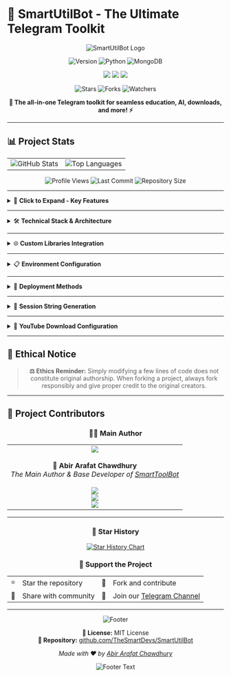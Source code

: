 # 🚀 SmartUtilBot - The Ultimate Telegram Toolkit

<div align="center">

![SmartUtilBot Logo](https://readme-typing-svg.herokuapp.com?font=Orbitron&size=40&color=%2379C83D&center=true&vCenter=true&width=600&lines=SmartUtilBot;The+Ultimate+Telegram+Toolkit;Version+v32.0+(Beta))

<p align="center">
  <img src="https://img.shields.io/badge/Smart%20Tool-v32.0%20(Beta)-brightgreen?style=for-the-badge&logo=telegram&logoColor=white" alt="Version">
  <img src="https://img.shields.io/badge/Python-3.8+-3776ab?style=for-the-badge&logo=python&logoColor=white" alt="Python">
  <img src="https://img.shields.io/badge/MongoDB-Database-47A248?style=for-the-badge&logo=mongodb&logoColor=white" alt="MongoDB">
</p>

<p align="center">
  <a href="https://t.me/ISmartToolBot"><img src="https://img.shields.io/badge/Bot-@ISmartToolBot-2CA5E0?style=for-the-badge&logo=telegram&logoColor=white"></a>
  <a href="https://t.me/TheSmartDev"><img src="https://img.shields.io/badge/Channel-@TheSmartDev-FF6B6B?style=for-the-badge&logo=telegram&logoColor=white"></a>
  <a href="https://t.me/ISmartCoder"><img src="https://img.shields.io/badge/Contact-@ISmartCoder-4ECDC4?style=for-the-badge&logo=telegram&logoColor=white"></a>
</p>

<p align="center">
  <img src="https://img.shields.io/github/stars/TheSmartDevs/SmartUtilBot?style=social" alt="Stars">
  <img src="https://img.shields.io/github/forks/TheSmartDevs/SmartUtilBot?style=social" alt="Forks">
  <img src="https://img.shields.io/github/watchers/TheSmartDevs/SmartUtilBot?style=social" alt="Watchers">
</p>

**🔧 The all-in-one Telegram toolkit for seamless education, AI, downloads, and more! ⚡**

</div>

---

## 📊 Project Stats

<div align="center">

<table>
<tr>
<td align="center">
<img src="https://github-readme-stats.vercel.app/api?username=TheSmartDevs&show_icons=true&theme=radical" alt="GitHub Stats" />
</td>
<td align="center">
<img src="https://github-readme-stats.vercel.app/api/top-langs/?username=TheSmartDevs&layout=compact&theme=radical" alt="Top Languages" />
</td>
</tr>
</table>

![Profile Views](https://komarev.com/ghpvc/?username=TheSmartDevs&color=blue&style=for-the-badge)
![Last Commit](https://img.shields.io/github/last-commit/TheSmartDevs/SmartUtilBot?style=for-the-badge&color=red)
![Repository Size](https://img.shields.io/github/repo-size/TheSmartDevs/SmartUtilBot?style=for-the-badge&color=orange)

</div>

---

<details>
<summary>🌟 <b>Click to Expand - Key Features</b></summary>
<br>

### ✨ **Premium Features Overview:**

<table>
<tr>
<td>🎯</td>
<td><b>All In One Telegram Bot With 3 Mixed Libraries</b><br>Complete toolkit built with Aiogram, Pyrofork & Telethon</td>
</tr>
<tr>
<td>🔥</td>
<td><b>Built With Best & Custom Apis & Functions</b><br>Powered by A360API and custom-built functions</td>
</tr>
<tr>
<td>🔌</td>
<td><b>Best Easy Plug And Play</b><br>Minimal configuration, maximum functionality</td>
</tr>
<tr>
<td>⚡</td>
<td><b>High Performance And Best Optimized</b><br>Built for speed and efficiency</td>
</tr>
<tr>
<td>🚀</td>
<td><b>Fully Asyncio & Nonblock I/O Operation Handle</b><br>Advanced asynchronous operations</td>
</tr>
<tr>
<td>⚡</td>
<td><b>Works Blazy Fast Like Thunder Rest Depends On Host</b><br>Lightning-fast performance</td>
</tr>
<tr>
<td>🎨</td>
<td><b>Best Ui Ux Themed</b><br>Beautiful and intuitive interface</td>
</tr>
<tr>
<td>👑</td>
<td><b>Best Admin Utilities</b><br>Comprehensive administrative tools</td>
</tr>
<tr>
<td>🛠️</td>
<td><b>Superb Customizeable</b><br>Highly configurable to your needs</td>
</tr>
<tr>
<td>📦</td>
<td><b>Built With Custom Python Libraries</b><br>SmartFaker and SmartBinDb integration</td>
</tr>
</table>

</details>

---

<details>
<summary>🛠️ <b>Technical Stack & Architecture</b></summary>
<br>

<div align="center">

### **Core Technologies**

<table>
<thead>
<tr>
<th>Component</th>
<th>Technology</th>
<th>Badge</th>
<th>Purpose</th>
</tr>
</thead>
<tbody>
<tr>
<td><b>Language</b></td>
<td>Python 🐍</td>
<td><img src="https://img.shields.io/badge/Python-FFD43B?style=flat-square&logo=python&logoColor=blue" alt="Python"></td>
<td>Core Development</td>
</tr>
<tr>
<td><b>Bot Libraries</b></td>
<td>Aiogram</td>
<td><img src="https://img.shields.io/badge/Aiogram-2CA5E0?style=flat-square&logo=telegram&logoColor=white" alt="Aiogram"></td>
<td>Modern Bot Framework</td>
</tr>
<tr>
<td></td>
<td>Pyrofork</td>
<td><img src="https://img.shields.io/badge/Pyrofork-FF6B6B?style=flat-square&logo=python&logoColor=white" alt="Pyrofork"></td>
<td>Telegram MTProto API</td>
</tr>
<tr>
<td></td>
<td>Telethon</td>
<td><img src="https://img.shields.io/badge/Telethon-4ECDC4?style=flat-square&logo=python&logoColor=white" alt="Telethon"></td>
<td>Telegram Client Library</td>
</tr>
<tr>
<td><b>Database</b></td>
<td>MongoDB 🗄️</td>
<td><img src="https://img.shields.io/badge/MongoDB-4EA94B?style=flat-square&logo=mongodb&logoColor=white" alt="MongoDB"></td>
<td>NoSQL Database</td>
</tr>
<tr>
<td><b>API Engine</b></td>
<td>A360API</td>
<td><img src="https://img.shields.io/badge/A360API-Custom-9B59B6?style=flat-square&logo=api&logoColor=white" alt="A360API"></td>
<td>Custom API Backend</td>
</tr>
</tbody>
</table>

</div>

### **Custom Architecture Components**

#### 🎯 **Core Custom Features**
```python
📋 SmartButtons      # Custom button builder with dataclass
🛡️ SmartSecurity     # Advanced security layer  
🔰 SmartDefender     # Comprehensive defense system
🛡️ SmartShield       # 3 decorator wrapper protection
👥 SmartUsers        # User database handler
```

#### 📦 **Custom Modules & Wrappers**
```python
🗑️ Custom Message Deletion Wrapper    # Efficient message management
⚡ New Task Decorator                 # Asynchronous task handling  
📝 Custom Logger Module               # Comprehensive logging
📊 Custom Progress Bar Module         # Real-time progress tracking
⚠️ Custom Admin Error Notify          # Instant error reporting
```

</details>

---

<details>
<summary>🌐 <b>Custom Libraries Integration</b></summary>
<br>

### **📦 PyPI Published Libraries**

<div align="center">

<table>
<tr>
<td align="center" width="50%">
<img src="https://img.shields.io/pypi/v/smartfaker?style=for-the-badge&logo=pypi&logoColor=white&color=success" alt="SmartFaker Version">
<br><b>SmartFaker</b><br>
<a href="https://pypi.org/project/smartfaker">pypi.org/project/smartfaker</a><br>
Advanced fake data generation library
</td>
<td align="center" width="50%">
<img src="https://img.shields.io/pypi/v/smartbindb?style=for-the-badge&logo=pypi&logoColor=white&color=success" alt="SmartBinDb Version">
<br><b>SmartBinDb</b><br>
<a href="https://pypi.org/project/smartbindb">pypi.org/project/smartbindb</a><br>
Intelligent binary database handling
</td>
</tr>
</table>

</div>

### **🔗 Related Project - A360API**
**Repository:** [github.com/abirxdhack/A360API](https://github.com/abirxdhack/A360API)
- 🛠️ Built with **Python FastAPI**
- ⚡ **Pyrofork** integration  
- 📡 **Telethon** support
- 🚀 High-performance API backend for SmartUtilBot

</details>

---

<details>
<summary>📋 <b>Environment Configuration</b></summary>
<br>

### 🔑 **Mandatory Variables**

<table>
<thead>
<tr>
<th>Variable</th>
<th>Description</th>
<th>Required</th>
</tr>
</thead>
<tbody>
<tr>
<td><code>API_ID</code></td>
<td>Telegram API ID from <a href="https://my.telegram.org">my.telegram.org</a></td>
<td>✅ Yes</td>
</tr>
<tr>
<td><code>API_HASH</code></td>
<td>Telegram API Hash from <a href="https://my.telegram.org">my.telegram.org</a></td>
<td>✅ Yes</td>
</tr>
<tr>
<td><code>BOT_TOKEN</code></td>
<td>Bot Token from @BotFather</td>
<td>✅ Yes</td>
</tr>
<tr>
<td><code>DEVELOPER_USER_ID</code></td>
<td>Your Telegram User ID</td>
<td>✅ Yes</td>
</tr>
<tr>
<td><code>MONGO_URL</code></td>
<td>MongoDB Connection URL</td>
<td>✅ Yes</td>
</tr>
<tr>
<td><code>DATABASE_URL</code></td>
<td>Database URL</td>
<td>✅ Yes</td>
</tr>
<tr>
<td><code>A360APIBASEURL</code></td>
<td>A360 API Base URL</td>
<td>✅ Yes</td>
</tr>
</tbody>
</table>

### ⚙️ **Optional Variables**

<details>
<summary><b>🤖 AI & Machine Learning APIs</b></summary>

```env
OPENAI_API_KEY=YOUR_OPENAI_API_KEY
REPLICATE_API_TOKEN=YOUR_REPLICATE_API_TOKEN  
GOOGLE_API_KEY=YOUR_GOOGLE_API_KEY
GROQ_API_KEY=YOUR_GROQ_API_KEY
GROQ_API_URL=https://api.groq.com/openai/v1/chat/completions
MODEL_NAME=gemini-2.0-flash
TEXT_MODEL=deepseek-r1-distill-llama-70b
```

</details>

<details>
<summary><b>🔐 Session & Security</b></summary>

```env
SESSION_STRING=YOUR_SESSION_STRING
```

</details>

<details>
<summary><b>🛠️ Utility APIs</b></summary>

```env
TRANS_API_KEY=YOUR_TRANS_API_KEY
OCR_API_KEY=YOUR_OCR_API_KEY  
DOMAIN_API_KEY=YOUR_DOMAIN_API_KEY
DOMAIN_API_URL=https://www.whoisxmlapi.com/whoisserver/WhoisService
IPINFO_API_TOKEN=YOUR_IPINFO_API_TOKEN
WEB_SS_KEY=YOUR_WEB_SS_KEY
IMAGE_UPLOAD_KEY=YOUR_IMAGE_UPLOAD_KEY
```

</details>

<details>
<summary><b>⚡ Rate Limits & Performance</b></summary>

```env
CC_SCRAPPER_LIMIT=5000
SUDO_CCSCR_LIMIT=10000
MULTI_CCSCR_LIMIT=2000
MAIL_SCR_LIMIT=10000
SUDO_MAILSCR_LIMIT=15000
CC_GEN_LIMIT=2000
MULTI_CCGEN_LIMIT=5000
DOMAIN_CHK_LIMIT=20
PROXY_CHECK_LIMIT=20
```

</details>

<details>
<summary><b>📱 Media & Content Configuration</b></summary>

```env
MAX_TXT_SIZE=15728640               # 15MB
MAX_VIDEO_SIZE=2147483648           # 2GB
IMGAI_SIZE_LIMIT=5242880           # 5MB
VIDEO_RESOLUTION=1280x720
YT_COOKIES_PATH=bot/SmartCookies/SmartUtilBot.txt
```

</details>

<details>
<summary><b>📢 Channel & System Configuration</b></summary>

```env
UPDATE_CHANNEL_URL=t.me/TheSmartDev
LOG_CHANNEL_ID=-1002735511721
COMMAND_PREFIX=!|.|#|,|/
```

</details>

</details>

---

<details>
<summary>🚀 <b>Deployment Methods</b></summary>
<br>

### 🖥️ **VPS Deployment**

#### **Quick Setup**
```bash
# 📂 Clone Repository
git clone https://github.com/TheSmartDevs/SmartUtilBot
cd SmartUtilBot

# 📦 Install Dependencies  
pip3 install -r requirements.txt

# 🎬 Install FFmpeg (Required for media processing)
sudo apt update
sudo apt install ffmpeg
# ⚠️ Note: FFmpeg cannot be installed via pip

# 🚀 Run the Bot
python3 -m bot
```

#### **Background Deployment with Screen**
```bash
# 📺 Install Screen
apt install screen

# 🖥️ Create Screen Session
screen -S SmartUtilBot

# 🚀 Run in Background
python3 -m bot

# 🔄 Detach: Ctrl+A then D
# 🔌 Reattach: screen -r SmartUtilBot
```

### 🐳 **Docker Deployment**

```bash
# 🚀 Deploy with Docker Compose
docker compose up --build --remove-orphans

# ⏹️ Stop the Bot
docker compose down
```

### 🌐 **Heroku Deployment**

<div align="center">

[![Deploy to Heroku](https://www.herokucdn.com/deploy/button.svg)](https://heroku.com/deploy)

**Click the deploy button above for one-click Heroku deployment**

</div>

</details>

---

<details>
<summary>🔧 <b>Session String Generation</b></summary>
<br>

## 🌟 **Handling Scrapper Utils Errors with `SESSION_STRING`** 💫

> **⚠️ Important:** Avoid common user client errors by generating a fresh `SESSION_STRING` using [@ISmartToolBot](https://t.me/ISmartToolBot) 🌐

### ✨ **Quick Steps to Generate `SESSION_STRING`**

<table>
<thead>
<tr>
<th>Step</th>
<th>Action</th>
<th>Details</th>
</tr>
</thead>
<tbody>
<tr>
<td>1️⃣</td>
<td>Visit Bot</td>
<td>🚀 Go to <a href="https://t.me/ISmartToolBot">@ISmartToolBot</a></td>
</tr>
<tr>
<td>2️⃣</td>
<td>Start Generation</td>
<td>💬 Send <code>/pyro</code> to start pyrofork session generation</td>
</tr>
<tr>
<td>3️⃣</td>
<td>API ID</td>
<td>🆔 Enter your <b>API ID</b> from <a href="https://my.telegram.org">my.telegram.org</a></td>
</tr>
<tr>
<td>4️⃣</td>
<td>API Hash</td>
<td>🔐 Enter your <b>API HASH</b></td>
</tr>
<tr>
<td>5️⃣</td>
<td>Phone Number</td>
<td>📞 Input your <b>phone number</b> in international format (e.g., +880...) 🇧🇩</td>
</tr>
<tr>
<td>6️⃣</td>
<td>OTP Code</td>
<td>✅ Send the <b>OTP</b> you receive (e.g., <code>AB2 BC4 CD5 EF6 GH6</code>) — the bot auto-extracts it as <code>24566</code></td>
</tr>
<tr>
<td>7️⃣</td>
<td>Get Session</td>
<td>💾 Check <b>Saved Messages</b> for your <code>SESSION_STRING</code></td>
</tr>
<tr>
<td>8️⃣</td>
<td>Configure</td>
<td>🛠️ Add it to your <code>.env</code> or <code>config.py</code></td>
</tr>
</tbody>
</table>

### ❄️ **Important Notice: Avoid Frequent Restarts** ⚠️

> Frequent restarts using user accounts can trigger Telegram's security system 👀

<div align="center">

<table>
<tr>
<td align="center" width="50%">
<h4>💥 You Might Face:</h4>
• 🚫 Forced logout of your account<br>
• ❌ <code>406 AUTH_KEY_DUPLICATED</code> error<br>
• ⚠️ Temporary bans or session invalidation
</td>
<td align="center" width="50%">
<h4>⭐️ To Stay Safe:</h4>
• Minimize restarts<br>
• Always use a fresh session if errors appear<br>
• Prefer bot accounts for heavy tasks
</td>
</tr>
</table>

</div>

### ✅ **Pro Tips**
- 🔄 Fresh sessions fix 90% of scraper issues
- 🔐 Never share your `SESSION_STRING` publicly  
- 📁 Use `.env` for secure config management

</details>

---

<details>
<summary>🍪 <b>YouTube Download Configuration</b></summary>
<br>

## **Handling YouTube Download Errors with Cookies** 🍪

> To avoid errors related to YouTube sign-in requirements or bot protection, using a cookie file is highly recommended.

### **Steps to Export and Use Cookies** 👀

<table>
<thead>
<tr>
<th>Step</th>
<th>Action</th>
<th>Description</th>
</tr>
</thead>
<tbody>
<tr>
<td>1️⃣</td>
<td><b>Create Chrome Profile</b></td>
<td>🖥️ Create a new Chrome profile to manage cookies securely</td>
</tr>
<tr>
<td>2️⃣</td>
<td><b>Install Extension</b></td>
<td>🔧 Use <a href="https://cookie-editor.com">Cookie Editor</a> extension</td>
</tr>
<tr>
<td>3️⃣</td>
<td><b>Export from YouTube</b></td>
<td>📺 Login to YouTube → Export cookies in <b>Netscape format</b> 📄</td>
</tr>
<tr>
<td>4️⃣</td>
<td><b>Save Cookie File</b></td>
<td>📂 Save as <code>SmartUtilBot.txt</code> in <code>SmartUtilBot/cookies/SmartUtilBot.txt</code></td>
</tr>
</tbody>
</table>

### **Managing Cookies** 💡

<div align="center">

<table>
<tr>
<td align="center" width="50%">
<h4>🔄 Cookie Expiry</h4>
• YouTube cookies may expire or become invalid<br>
• If download issues occur, export fresh cookies 🔄<br>
• Don't play videos on mobile/PC with cookie account<br>
• Don't sign out from Gmail/browser used for export<br>
• Don't restart bot frequently to prevent <b>COOKIE EXPIRY</b>
</td>
<td align="center" width="50%">
<h4>🛡️ Cookie Depletion</h4>
• Avoid frequent bot restarts ⚠️<br>
• Prevent excessive YouTube requests<br>
• Monitor bot activity 👀<br>
• Keep cookies valid longer
</td>
</tr>
</table>

</div>

**🚀 This setup ensures reliable access to YouTube content without encountering sign-in or bot protection errors.**

</details>

---

## 🔔 **Ethical Notice**

<div align="center">

> **⚖️ Ethics Reminder:** Simply modifying a few lines of code does not constitute original authorship. When forking a project, always fork responsibly and give proper credit to the original creators.

</div>

---

## 👥 **Project Contributors**

<div align="center">

### 🧑‍💻 **Main Author**

<table>
<tr>
<td align="center">
<img src="https://img.shields.io/badge/Author-Abir%20Arafat%20Chawdhury-ff6b6b?style=for-the-badge&logo=github&logoColor=white">
<br><br>
<b>🌟 Abir Arafat Chawdhury</b><br>
<i>The Main Author & Base Developer of <a href="https://t.me/ISmartToolBot">SmartToolBot</a></i>
<br><br>
<a href="https://t.me/ISmartCoder"><img src="https://img.shields.io/badge/Contact-@ISmartCoder-2CA5E0?style=for-the-badge&logo=telegram&logoColor=white"></a>
<br>
<a href="https://t.me/abirxdhackz"><img src="https://img.shields.io/badge/Channel-@TheSmartDev-FF6B6B?style=for-the-badge&logo=telegram&logoColor=white"></a>
<br>
<a href="https://t.me/ISmartToolBot"><img src="https://img.shields.io/badge/Bot-@ISmartToolBot-4ECDC4?style=for-the-badge&logo=telegram&logoColor=white"></a>
</td>
</tr>
</table>

</div>

---

<div align="center">

### 🌟 **Star History**

[![Star History Chart](https://api.star-history.com/svg?repos=TheSmartDevs/SmartUtilBot&type=Date)](https://star-history.com/#TheSmartDevs/SmartUtilBot&Date)

### 💖 **Support the Project**

<table>
<tr>
<td align="center">⭐</td>
<td>Star the repository</td>
<td align="center">🍴</td>
<td>Fork and contribute</td>
</tr>
<tr>
<td align="center">📢</td>
<td>Share with community</td>
<td align="center">💬</td>
<td>Join our <a href="https://t.me/TheSmartDev">Telegram Channel</a></td>
</tr>
</table>

---

![Footer](https://capsule-render.vercel.app/api?type=waving&color=gradient&height=100&section=footer)

**📜 License:** MIT License  
**🔗 Repository:** [github.com/TheSmartDevs/SmartUtilBot](https://github.com/TheSmartDevs/SmartUtilBot)

*Made with ❤️ by [Abir Arafat Chawdhury](https://t.me/ISmartCoder)*

<img src="https://readme-typing-svg.herokuapp.com?font=Orbitron&size=20&color=%2379C83D&center=true&vCenter=true&width=400&lines=Thank+you+for+using+SmartUtilBot!;Happy+Coding!+%F0%9F%9A%80" alt="Footer Text">

</div>